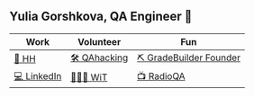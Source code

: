 ## Yulia Gorshkova, QA Engineer 🦄 

Work | Volunteer | Fun
------------ | ------------- | -------------
[🦾 HH](https://spb.hh.ru/applicant/resumes/view?resume=7292656bff0641ba940039ed1f7758414c744a)| [🛠 QAhacking](https://qahacking.ru/) | [⛏ GradeBuilder Founder](https://gradebuilder.com)
[💻 LinkedIn](https://www.linkedin.com/yugoru/)| [👩🏼‍🎤 WiT](https://women-in-tech.ru) | [📺 RadioQA](https://t.me/radioqa)

